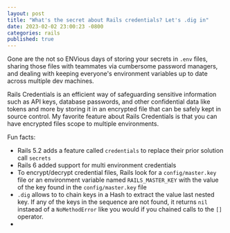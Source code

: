 ```yaml
---
layout: post
title: "What's the secret about Rails credentials? Let's .dig in"
date: 2023-02-02 23:00:23 -0800
categories: rails
published: true
---
```


Gone are the not so ENVious days of storing your secrets in `.env` files, sharing those files with teammates via cumbersome password managers, and dealing with keeping everyone's environment variables up to date across multiple dev machines.

Rails Credentials is an efficient way of safeguarding sensitive information such as API keys, database passwords, and other confidential data like tokens and more by storing it in an encrypted file that can be safely kept in source control. My favorite feature about Rails Credentials is that you can have encrypted files scope to multiple environments.

Fun facts:

- Rails 5.2 adds a feature called `credentials` to replace their prior solution call `secrets`
- Rails 6 added support for multi environment credentials
- To encrypt/decrypt credential files, Rails look for a `config/master.key` file or an environment variable named `RAILS_MASTER_KEY` with the value of the key found in the `config/master.key` file
- `.dig` allows to to chain keys in a Hash to extract the value last nested key. If any of the keys in the sequence are not found, it returns `nil` instaead of a `NoMethodError` like you would if you chained calls to the `[]` operator.
- 

